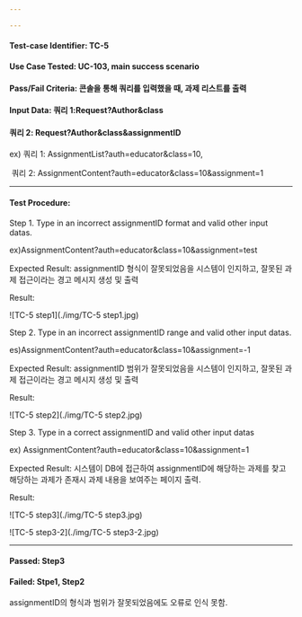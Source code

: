 ```yaml
---

---
```


#### Test-case Identifier: TC-5

#### Use Case Tested: UC-103, main success scenario

#### Pass/Fail Criteria: 콘솔을 통해 쿼리를 입력했을 때, 과제 리스트를 출력

#### Input Data: 쿼리 1:Request?Author&class 

#### 					   쿼리 2: Request?Author&class&assignmentID 

ex) 쿼리 1: AssignmentList?auth=educator&class=10, 

​      쿼리 2: AssignmentContent?auth=educator&class=10&assignment=1

------

#### Test Procedure:

Step 1. Type in an incorrect assignmentID format and valid other input datas.

ex)AssignmentContent?auth=educator&class=10&assignment=test

Expected Result: assignmentID 형식이 잘못되었음을 시스템이 인지하고, 잘못된 과제 접근이라는 경고 메시지 생성 및 출력

Result:

![TC-5 step1](./img/TC-5 step1.jpg)

Step 2. Type in an incorrect assignmentID range and valid other input datas.

es)AssignmentContent?auth=educator&class=10&assignment=-1

Expected Result: assignmentID 범위가 잘못되었음을 시스템이 인지하고, 잘못된 과제 접근이라는 경고 메시지 생성 및 출력

Result:

![TC-5 step2](./img/TC-5 step2.jpg)

Step 3. Type in a correct assignmentID and valid other input datas

ex) AssignmentContent?auth=educator&class=10&assignment=1

Expected Result: 시스템이 DB에 접근하여 assignmentID에 해당하는 과제를 찾고 해당하는 과제가 존재시 과제 내용을 보여주는 페이지 출력.

Result:

![TC-5 step3](./img/TC-5 step3.jpg)

![TC-5 step3-2](./img/TC-5 step3-2.jpg)

------

#### Passed: Step3

#### Failed: Stpe1, Step2

assignmentID의 형식과 범위가 잘못되었음에도 오류로 인식 못함.